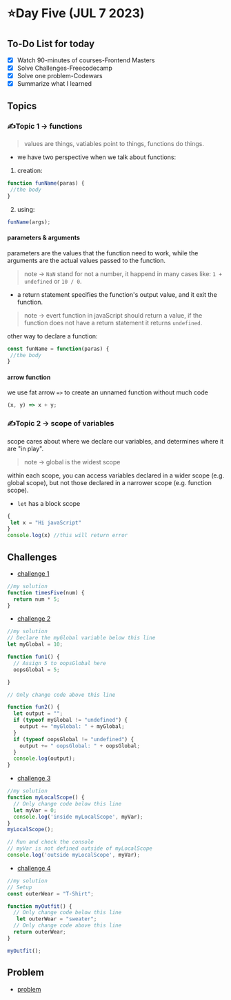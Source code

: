 # ⭐️Day Five (JUL 7 2023)

## To-Do List for today
- [x] Watch 90-minutes of courses-Frontend Masters
- [x] Solve Challenges-Freecodecamp
- [x] Solve one problem-Codewars
- [x] Summarize what I learned

## Topics
### ✍️Topic 1 -> functions
> values are things,
> vatiables point to things,
> functions do things.
- we have two perspective when we talk about functions:
1. creation:
```javascript
function funName(paras) {
 //the body
}
```
2. using:
```javascript
funName(args);
```
#### parameters & arguments 
parameters are the values that the function need to work, while the arguments are the actual values passed to the function.

> note -> `NaN` stand for not a number, it happend in many cases like: `1 + undefined` or `10 / 0`.
- a return statement specifies the function's output value, and it exit the function.
> note -> evert function in javaScript should return a value, if the function does not have a return statement it returns `undefined`.

other way to declare a function:
```javaScript
const funName = function(paras) {
 //the body
}
```

#### arrow function 
we use fat arrow `=>` to create an unnamed function without much code
```javascript
(x, y) => x + y;
```

### ✍️Topic 2 -> scope of variables
scope cares about where we declare our variables, and determines where it are "in play".
> note -> global is the widest scope

within each scope, you can access variables declared in a wider scope (e.g. global scope), but not those declared in a narrower scope (e.g. function scope).
- `let` has a block scope
```javascript
{
 let x = "Hi javaScript"
}
console.log(x) //this will return error
```


## Challenges
- [challenge 1](https://www.freecodecamp.org/learn/javascript-algorithms-and-data-structures/basic-javascript/return-a-value-from-a-function-with-return)
```javascript
//my solution
function timesFive(num) {
  return num * 5;
}
```

- [challenge 2](https://www.freecodecamp.org/learn/javascript-algorithms-and-data-structures/basic-javascript/global-scope-and-functions)
```javascript
//my solution
// Declare the myGlobal variable below this line
let myGlobal = 10;

function fun1() {
  // Assign 5 to oopsGlobal here
  oopsGlobal = 5;

}

// Only change code above this line

function fun2() {
  let output = "";
  if (typeof myGlobal != "undefined") {
    output += "myGlobal: " + myGlobal;
  }
  if (typeof oopsGlobal != "undefined") {
    output += " oopsGlobal: " + oopsGlobal;
  }
  console.log(output);
}
```

- [challenge 3](https://www.freecodecamp.org/learn/javascript-algorithms-and-data-structures/basic-javascript/local-scope-and-functions)
```javascript
//my solution
function myLocalScope() {
  // Only change code below this line
  let myVar = 0;
  console.log('inside myLocalScope', myVar);
}
myLocalScope();

// Run and check the console
// myVar is not defined outside of myLocalScope
console.log('outside myLocalScope', myVar);
```

- [challenge 4](https://www.freecodecamp.org/learn/javascript-algorithms-and-data-structures/basic-javascript/global-vs--local-scope-in-functions)
```javascript
//my solution
// Setup
const outerWear = "T-Shirt";

function myOutfit() {
  // Only change code below this line
   let outerWear = "sweater";
  // Only change code above this line
  return outerWear;
}

myOutfit();
```

## Problem
- [problem]()
```javascript

```
